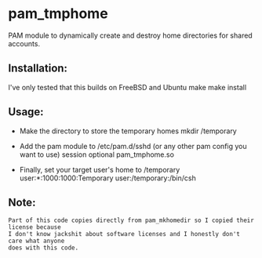 pam_tmphome
===========

PAM module to dynamically create and destroy home directories for shared accounts.

Installation:
-------------
I've only tested that this builds on FreeBSD and Ubuntu
make
make install

Usage:
------
* Make the directory to store the temporary homes
	mkdir /temporary

* Add the pam module to /etc/pam.d/sshd (or any other pam config you want to use)
	session		optional		pam_tmphome.so

* Finally, set your target user's home to /temporary
	user:*:1000:1000:Temporary user:/temporary:/bin/csh

Note:
-----
	Part of this code copies directly from pam_mkhomedir so I copied their license because
	I don't know jackshit about software licenses and I honestly don't care what anyone
	does with this code.
